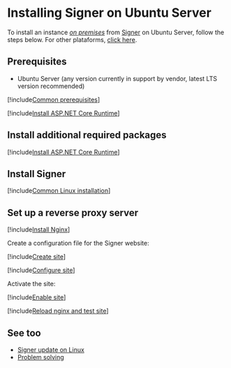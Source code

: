 ﻿# Installing Signer on Ubuntu Server

To install an instance [*on premises*](../index.md) from [Signer](../../index.md) on Ubuntu Server, follow the steps below. For other plataforms, [click here](../index.md).

<!--
[!include[See the planning](../includes/see-planning.md)]
-->

## Prerequisites

* Ubuntu Server (any version currently in support by vendor, latest LTS version recommended)

[!include[Common prerequisites](../includes/common-requisites.md)]

[!include[Install ASP.NET Core Runtime](../../../includes/linux/ubuntu/install-aspnetcore-80.md)]

## Install additional required packages

[!include[Install ASP.NET Core Runtime](../../../includes/linux/ubuntu/install-dependencies.md)]

## Install Signer

[!include[Common Linux installation](includes/common-linux-install.md)]

## Set up a reverse proxy server

[!include[Install Nginx](../../../includes/linux/ubuntu/install-nginx.md)]

Create a configuration file for the Signer website:

[!include[Create site](../../../../../includes/signer/ubuntu/create-site.md)]

[!include[Configure site](includes/configure-site.md)]

Activate the site:

[!include[Enable site](../../../../../includes/signer/ubuntu/enable-site.md)]

[!include[Reload nginx and test site](includes/reload-and-test.md)]

## See too

* [Signer update on Linux](update.md)
* [Problem solving](troubleshoot/index.md)